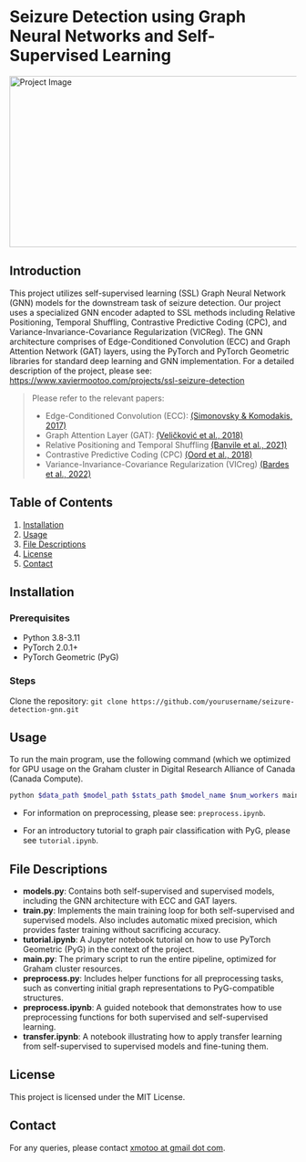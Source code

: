 # Seizure Detection using Graph Neural Networks and Self-Supervised Learning
<img src="https://iiif.elifesciences.org/journal-cms/subjects%2F2021-11%2Felife-sciences-neuroscience-illustration.jpg/0,1,7016,2081/2000,/0/default.jpg" alt="Project Image" width="1000" height="300">

## Introduction

This project utilizes self-supervised learning (SSL) Graph Neural Network (GNN) models for the downstream task of seizure detection. Our project uses a specialized GNN encoder adapted to SSL methods including Relative Positioning, Temporal Shuffling, Contrastive Predictive Coding (CPC), and Variance-Invariance-Covariance Regularization (VICReg). The GNN architecture comprises of Edge-Conditioned Convolution (ECC) and Graph Attention Network (GAT) layers, using the PyTorch and PyTorch Geometric libraries for standard deep learning and GNN implementation. For a detailed description of the project, please see: https://www.xaviermootoo.com/projects/ssl-seizure-detection

> Please refer to the relevant papers:
> - Edge-Conditioned Convolution (ECC): [(Simonovsky & Komodakis, 2017)](https://arxiv.org/abs/1704.02901)
> - Graph Attention Layer (GAT): [(Veličković et al., 2018)](https://arxiv.org/abs/1710.10903)
> - Relative Positioning and Temporal Shuffling [(Banvile et al., 2021)](https://arxiv.org/abs/2007.16104)
> - Contrastive Predictive Coding (CPC) [(Oord et al., 2018)](https://arxiv.org/abs/1807.03748)
> - Variance-Invariance-Covariance Regularization (VICreg) [(Bardes et al., 2022)](https://arxiv.org/abs/2105.04906)

## Table of Contents
1. [Installation](#installation)
2. [Usage](#usage)
3. [File Descriptions](#file-descriptions)
4. [License](#license)
5. [Contact](#contact)

## Installation

### Prerequisites
- Python 3.8-3.11
- PyTorch 2.0.1+
- PyTorch Geometric (PyG)

### Steps
Clone the repository: `git clone https://github.com/yourusername/seizure-detection-gnn.git`

## Usage

To run the main program, use the following command (which we optimized for GPU usage on the Graham cluster in Digital Research Alliance of Canada (Canada Compute).

```bash
python $data_path $model_path $stats_path $model_name $num_workers main.py
```

- For information on preprocessing, please see: `preprocess.ipynb`.

- For an introductory tutorial to graph pair classification with PyG, please see `tutorial.ipynb`.

## File Descriptions

- **models.py**: Contains both self-supervised and supervised models, including the GNN architecture with ECC and GAT layers.
- **train.py**: Implements the main training loop for both self-supervised and supervised models. Also includes automatic mixed precision, which provides faster training without sacrificing accuracy.
- **tutorial.ipynb**: A Jupyter notebook tutorial on how to use PyTorch Geometric (PyG) in the context of the project.
- **main.py**: The primary script to run the entire pipeline, optimized for Graham cluster resources.
- **preprocess.py**: Includes helper functions for all preprocessing tasks, such as converting initial graph representations to PyG-compatible structures.
- **preprocess.ipynb**: A guided notebook that demonstrates how to use preprocessing functions for both supervised and self-supervised learning.
- **transfer.ipynb**: A notebook illustrating how to apply transfer learning from self-supervised to supervised models and fine-tuning them.

## License

This project is licensed under the MIT License.

## Contact

For any queries, please contact [xmotoo at gmail dot com](mailto:xmootoo@gmail.com).
